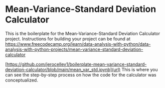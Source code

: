 # Mean-Variance-Standard Deviation Calculator

This is the boilerplate for the Mean-Variance-Standard Deviation Calculator project. Instructions for building your project can be found at https://www.freecodecamp.org/learn/data-analysis-with-python/data-analysis-with-python-projects/mean-variance-standard-deviation-calculator

[https://github.com/jerocellev1/boilerplate-mean-variance-standard-deviation-calculator/blob/main/mean_var_std.ipynb](url)
This is where you can see the step-by-step process on how the code for the calculator was conceptualized.
